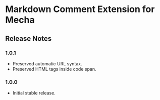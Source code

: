 Markdown Comment Extension for Mecha
====================================

Release Notes
-------------

### 1.0.1

 - Preserved automatic URL syntax.
 - Preserved HTML tags inside code span.

### 1.0.0

 - Initial stable release.
